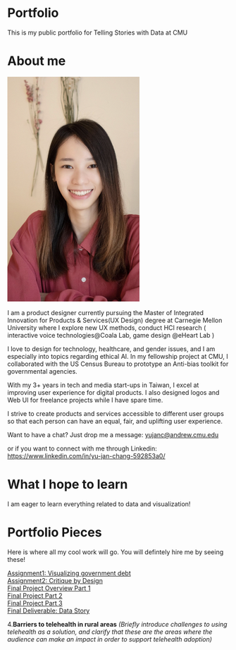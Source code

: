 # Portfolio
This is my public portfolio for Telling Stories with Data at CMU

# About me

<img src="profile.png" alt="drawing" width="300"/>


I am a product designer currently pursuing the Master of Integrated Innovation for Products & Services(UX Design) degree at Carnegie Mellon University where I explore new UX methods, conduct HCI research ( interactive voice technologies@Coala Lab, game design @eHeart Lab )

I love to design for technology, healthcare, and gender issues, and I am especially into topics regarding ethical AI. In my fellowship project at CMU, I collaborated with the US Census Bureau to prototype an Anti-bias toolkit for governmental agencies.

With my 3+ years in tech and media start-ups in Taiwan, I excel at improving user experience for digital products. I also designed logos and Web UI for freelance projects while I have spare time.

I strive to create products and services accessible to different user groups so that each person can have an equal, fair, and uplifting user experience. 

Want to have a chat? Just drop me a message: 
yujanc@andrew.cmu.edu

or if you want to connect with me through Linkedin:
https://www.linkedin.com/in/yu-jan-chang-592853a0/

# What I hope to learn
I am eager to learn everything related to data and visualization!

# Portfolio Pieces 
Here is where all my cool work will go. You will defintely hire me by seeing these!

[Assignment1: Visualizing government debt](dataviz2.md)
<br>
[Assignment2: Critique by Design](/dataviz3.md)
<br>
[Final Project Overview Part 1](/finalproject.md)
<br>
[Final Project Part 2](/finalproject2.md)
<br>
[Final Project Part 3](/finalproject3.md)
<br>
[Final Deliverable: Data Story](https://www.yujanchang.com/femaleuberdriver)

4.**Barriers to telehealth in rural areas** *(Briefly introduce challenges to using telehealth as a solution, and clarify that these are the areas where the audience can make an impact in order to support telehealth adoption)*





            
              
          
        

      

